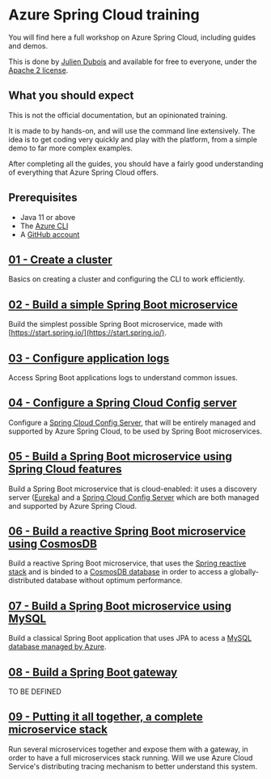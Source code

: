 # Azure Spring Cloud training

You will find here a full workshop on Azure Spring Cloud, including guides and demos.

This is done by [Julien Dubois](https://twitter.com/juliendubois) and available for free to everyone, under the [Apache 2 license](LICENSE.txt).

## What you should expect

This is not the official documentation, but an opinionated training.

It is made to by hands-on, and will use the command line extensively. The idea is to get coding very quickly and play with the platform, from a simple demo to far more complex examples.

After completing all the guides, you should have a fairly good understanding of everything that Azure Spring Cloud offers.

## Prerequisites

- Java 11 or above
- The [Azure CLI](https://docs.microsoft.com/en-us/cli/azure/install-azure-cli/?WT.mc_id=azurespringcloud-github-judubois)
- A [GitHub account](https://github.com)

## [01 - Create a cluster](01-create-a-cluster/README.md)

Basics on creating a cluster and configuring the CLI to work efficiently.

## [02 - Build a simple Spring Boot microservice](02-build-a-simple-spring-boot-microservice/README.md)

Build the simplest possible Spring Boot microservice, made with [https://start.spring.io/](https://start.spring.io/).

## [03 - Configure application logs](03-configure-application-logs/README.md)

Access Spring Boot applications logs to understand common issues.

## [04 - Configure a Spring Cloud Config server](04-configure-a-spring-cloud-config-server/README.md)

Configure a [Spring Cloud Config Server](https://cloud.spring.io/spring-cloud-config), that will be entirely managed and supported by Azure Spring Cloud, to be used by Spring Boot microservices.

## [05 - Build a Spring Boot microservice using Spring Cloud features](05-build-a-spring-boot-microservice-using-spring-cloud-features/README.md)

Build a Spring Boot microservice that is cloud-enabled: it uses a discovery server ([Eureka](https://github.com/Netflix/eureka)) and a [Spring Cloud Config Server](https://cloud.spring.io/spring-cloud-config) which are both managed and supported by Azure Spring Cloud.

## [06 - Build a reactive Spring Boot microservice using CosmosDB](06-build-a-reactive-spring-boot-microservice-using-cosmosdb/README.md)

Build a reactive Spring Boot microservice, that uses the [Spring reactive stack](https://docs.spring.io/spring/docs/current/spring-framework-reference/web-reactive.html) and is binded to a [CosmosDB database](https://docs.microsoft.com/en-us/azure/cosmos-db/?WT.mc_id=azurespringcloud-github-judubois) in order to access a globally-distributed database without optimum performance.

## [07 - Build a Spring Boot microservice using MySQL](07-build-a-spring-boot-microservice-using-mysql/README.md)

Build a classical Spring Boot application that uses JPA to acess a [MySQL database managed by Azure](https://docs.microsoft.com/en-us/azure/mysql/?WT.mc_id=azurespringcloud-github-judubois).

## [08 - Build a Spring Boot gateway](08-build-a-spring-boot-gateway/README.md)

TO BE DEFINED

## [09 - Putting it all together, a complete microservice stack](09-putting-it-all-together-a-complete-microservice-stack/README.md)

Run several microservices together and expose them with a gateway, in order to have a full microservices stack running. Will we use Azure Cloud Service's distributing tracing mechanism to better understand this system.
